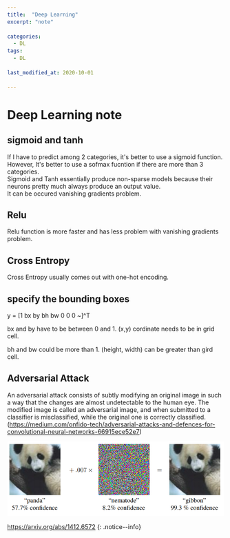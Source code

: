 ```yaml
---
title:  "Deep Learning"
excerpt: "note"

categories:
  - DL
tags:
  - DL

last_modified_at: 2020-10-01
 
---
```


# Deep Learning note

## sigmoid and tanh

If I have to predict among 2 categories, it's better to use a sigmoid function. However, It's better to use a sofmax fucntion if there are more than 3 categories. <br>
Sigmoid and Tanh essentially produce non-sparse models because their neurons pretty much always produce an output value. <br>
It can be occured vanishing gradients problem.


## Relu

Relu function is more faster and has less problem with vanishing gradients problem.

## Cross Entropy

Cross Entropy usually comes out with one-hot encoding.

## specify the bounding boxes

y = [1 bx by bh bw 0 0 0 ~]^T <br>

bx and by have to be between 0 and 1. (x,y) cordinate needs to be in grid cell. <br>

bh and bw could be more than 1. (height, width) can be greater than gird cell. <br>

## Adversarial Attack

An adversarial attack consists of subtly modifying an original image in such a way that the changes are almost undetectable to the human eye. The modified image is called an adversarial image, and when submitted to a classifier is misclassified, while the original one is correctly classified. <br> (https://medium.com/onfido-tech/adversarial-attacks-and-defences-for-convolutional-neural-networks-66915ece52e7)

![Explaining and Harnessing Adversarial Examples](/assets/images/post/deep_learning/adversarial_attack.png)


https://arxiv.org/abs/1412.6572
{: .notice--info}